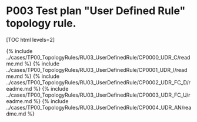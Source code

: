 # P003 Test plan "User Defined Rule" topology rule.

[TOC html levels=2]

{% include ../cases/TP00_TopologyRules/RU03_UserDefinedRule/CP0000_UDR_C/readme.md %}
{% include ../cases/TP00_TopologyRules/RU03_UserDefinedRule/CP0001_UDR_I/readme.md %}
{% include ../cases/TP00_TopologyRules/RU03_UserDefinedRule/CP0002_UDR_FC_D/readme.md %}
{% include ../cases/TP00_TopologyRules/RU03_UserDefinedRule/CP0003_UDR_FC_U/readme.md %}
{% include ../cases/TP00_TopologyRules/RU03_UserDefinedRule/CP0004_UDR_AN/readme.md %}






